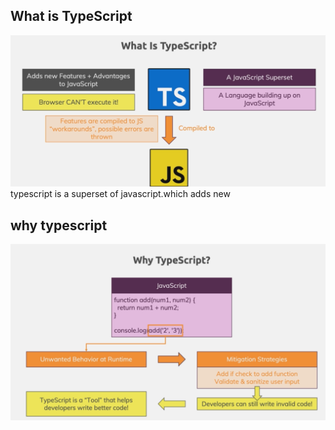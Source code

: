 ## What  is TypeScript
![](../img/1.png)
typescript is a superset of javascript.which adds new
## why typescript
![](../img/2.png)
